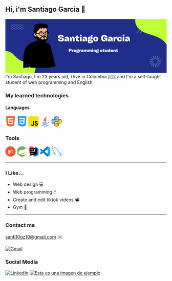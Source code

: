 ## Hi, i'm Santiago Garcia 👋

![Banner](images/banner.png)
I'm Santiago, I'm 23 years old, I live in Colombia 🇨🇴 and I'm a self-taught student of web programming and English.

### My learned technologies

#### Languages

![html](images/html.png)
![css](images/css-3.png)
![JS](images/js.png)
![java](images/java32.png)
![python](images/piton2.png)

### Tools

![git](images/git.png)
![Spring](images/spring-icon-32.png)
![IntellijIDEA](images/IntelliJ_IDEA_Icon32.png)
![vscode](images/vscode.png)
![mysql](images/base-de-datos.png)

---
### I Like...
- Web design 💻
- Web programming 🖱️
- Create and edit tiktok videos 📽️
- Gym 🏃

---
### Contact me
santi10gz10@gmail.com ✉️

[![Gmail](https://img.shields.io/badge/Gmail-D14836?style=for-the-badge&logo=gmail&logoColor=white)](mailto:santi10gz10@gmail.com)

### Social Media
[![LinkedIn](https://img.shields.io/badge/linkedin-%230077B5.svg?style=for-the-badge&logo=linkedin&logoColor=white)](https://www.linkedin.com/in/santiago-garcia-backendtech/)
[![Esta es una imagen de ejemplo](https://img.shields.io/badge/TikTok-000000?style=for-the-badge&logo=tiktok&logoColor=white)](https://www.tiktok.com/@programacion0xp?_t=8ixHbsqwXnq&_r=1)
